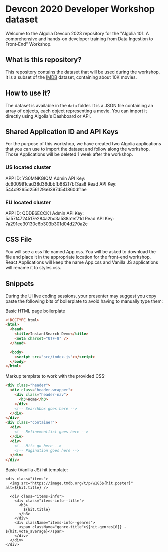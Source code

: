 # Devcon 2020 Developer Workshop dataset

Welcome to the Algolia Devcon 2023 repository for the "Algolia 101: A comprehensive and hands-on developer training from Data Ingestion to Front-End" Workshop.

## What is this repository?

This repository contains the dataset that will be used during the workshop. It is a subset of the [IMDB](https://www.imdb.com/) dataset, containing about 10K movies.

## How to use it?

The dataset is available in the `data` folder. It is a JSON file containing an array of objects, each object representing a movie.
You can import it directly using Algolia's Dashboard or API.

## Shared Application ID and API Keys

For the purpose of this workshop, we have created two Algolia applications that you can use to import the dataset and follow along the workshop. Those Applications will be deleted 1 week after the workshop.

### US located cluster

APP ID: YS0MNKGIQM
Admin API Key: dc900991cad38d36dbbfb682f7bf3aa8
Read API Key: 544c9265d256129a6397d541860df1ae


### EU located cluster

APP ID: QDDE6ECCK1
Admin API Key: 5a57f4724517e284a2bc3a588a1ef71d
Read API Key: 7a291ee30130c6b303b301d04d270a2c

## CSS File

You will see a css file named App.css. You will be asked to download the file and place it in the appropriate location for the front-end workshop. React Applications will keep the name App.css and Vanilla JS applications will rename it to styles.css. 

## Snippets

During the UI live coding sessions, your presenter may suggest you copy paste the following bits of boilerplate to avoid having to manually type them:

Basic HTML page boilerplate
```HTML
<!DOCTYPE html>
<html>
  <head>
    <title>InstantSearch Demo</title>
    <meta charset="UTF-8" />
  </head>

  <body>
    <script src="src/index.js"></script>
  </body>
</html>
```

Markup template to work with the provided CSS:
```HTML
<div class="header">
  <div class="header-wrapper">
    <div class="header-nav">
      <h3>Home</h3>
    </div>
    <!-- Searchbox goes here -->
  </div>
</div>
<div class="container">
  <div>
    <!-- Refinementlist goes here -->
  </div>
  <div>
    <!-- Hits go here -->
    <!-- Pagination goes here -->
  </div>
</div>
```

Basic (Vanilla JS) hit template:
```JS
<div class="items">
  <img src="https://image.tmdb.org/t/p/w185${hit.poster}" alt=${hit.title} />

  <div class="items-info">
    <div class="items-info--title">
      <h3>
        ${hit.title}
      </h3>
    </div>
    <div className="items-info--genres">
      <span className="genre-title">${hit.genres[0]} - ${hit.vote_average}</span>
    </div>
  </div>
</div>
```
